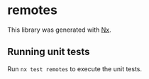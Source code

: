 # remotes

This library was generated with [Nx](https://nx.dev).

## Running unit tests

Run `nx test remotes` to execute the unit tests.

